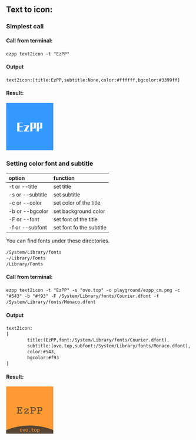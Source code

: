 
## Text to icon:

### Simplest call

#### Call from terminal:

```
ezpp text2icon -t "EzPP"
```

#### Output
```text
text2icon:[title:EzPP,subtitle:None,color:#ffffff,bgcolor:#3399ff]
```
#### Result:

![Simplest call of text2icon](ezpp_t_128.png)


### Setting color font and subtitle 

option|function
:---|:---
-t or --title  | set title
-s or --subtitle | set subtitle
-c or --color  |set color of the title
-b or --bgcolor |set background color 
-F or --font |set font of the title
-f or --subfont |set font fo the subtitle


You can find fonts under these directories.
```
/System/Library/fonts
~/Library/Fonts
/Library/Fonts
```

#### Call from terminal:
```
ezpp text2icon -t "EzPP" -s "ovo.top" -o playground/ezpp_cm.png -c "#543" -b "#f93" -F /System/Library/fonts/Courier.dfont -f /System/Library/fonts/Monaco.dfont
```

#### Output
```text
text2icon:
[
        title:(EzPP,font:/System/Library/fonts/Courier.dfont),
        subtitle:(ovo.top,subfont:/System/Library/fonts/Monaco.dfont),
        color:#543,
        bgcolor:#f93
]
```

#### Result:

![Setting font color and subtitle](ezpp_cm_128.png)

